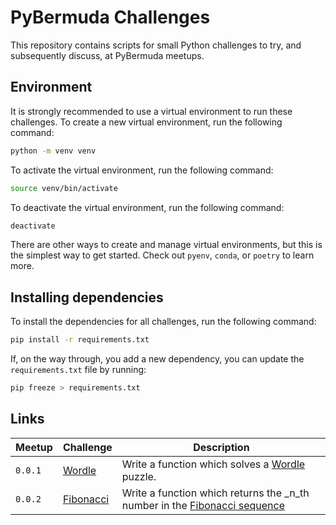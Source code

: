 # PyBermuda Challenges

This repository contains scripts for small Python challenges to try, and subsequently discuss, at PyBermuda meetups.

## Environment

It is strongly recommended to use a virtual environment to run these challenges. To create a new virtual environment, run the following command:

```bash
python -m venv venv
```

To activate the virtual environment, run the following command:

```bash
source venv/bin/activate
```

To deactivate the virtual environment, run the following command:

```bash
deactivate
```

There are other ways to create and manage virtual environments, but this is the simplest way to get started. Check out `pyenv`, `conda`, or `poetry` to learn more.

## Installing dependencies

To install the dependencies for all challenges, run the following command:

```bash
pip install -r requirements.txt
```

If, on the way through, you add a new dependency, you can update the `requirements.txt` file by running:

```bash
pip freeze > requirements.txt
```

## Links

|Meetup|Challenge|Description|
|------|---------|-----------|
|`0.0.1`|[Wordle](001/wordle.py)|Write a function which solves a [Wordle](https://www.nytimes.com/games/wordle/index.html) puzzle.|
|`0.0.2`|[Fibonacci](002/fibonacci.py)|Write a function which returns the _n_th number in the [Fibonacci sequence](https://en.wikipedia.org/wiki/Fibonacci_sequence)|
